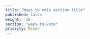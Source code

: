 ```yaml
---
title: "Ways to vote section title"
published: false
weight: -10
section: "ways-to-vote"
priority: Minor
---
```


